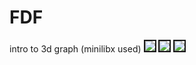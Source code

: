 # FDF
intro to 3d graph (minilibx used)
<img src="Screan Shot/Screan Shot1.png"   border="2">
<img src="Screan Shot/Screan Shot2.png"   border="2">
<img src="Screan Shot/Screan Shot3.png"   border="2">
